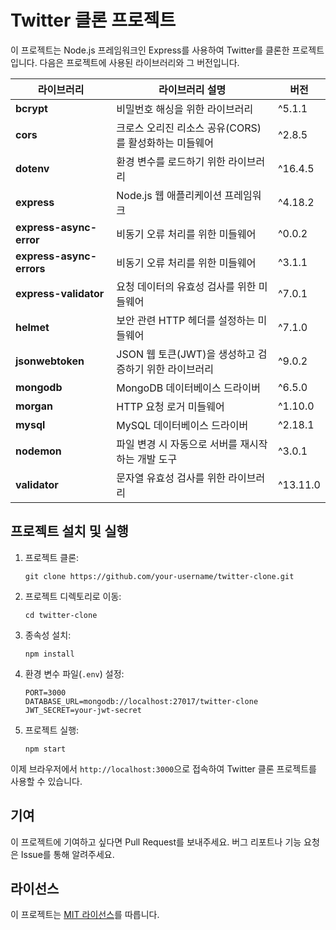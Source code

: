 # Twitter 클론 프로젝트

이 프로젝트는 Node.js 프레임워크인 Express를 사용하여 Twitter를 클론한 프로젝트입니다. 다음은 프로젝트에 사용된 라이브러리와 그 버전입니다.

| 라이브러리 | 라이브러리 설명 | 버전 |
|----------|--------------|------|
| **bcrypt** | 비밀번호 해싱을 위한 라이브러리 | ^5.1.1 |
| **cors** | 크로스 오리진 리소스 공유(CORS)를 활성화하는 미들웨어 | ^2.8.5 |
| **dotenv** | 환경 변수를 로드하기 위한 라이브러리 | ^16.4.5 |
| **express** | Node.js 웹 애플리케이션 프레임워크 | ^4.18.2 |
| **express-async-error** | 비동기 오류 처리를 위한 미들웨어 | ^0.0.2 |
| **express-async-errors** | 비동기 오류 처리를 위한 미들웨어 | ^3.1.1 |
| **express-validator** | 요청 데이터의 유효성 검사를 위한 미들웨어 | ^7.0.1 |
| **helmet** | 보안 관련 HTTP 헤더를 설정하는 미들웨어 | ^7.1.0 |
| **jsonwebtoken** | JSON 웹 토큰(JWT)을 생성하고 검증하기 위한 라이브러리 | ^9.0.2 |
| **mongodb** | MongoDB 데이터베이스 드라이버 | ^6.5.0 |
| **morgan** | HTTP 요청 로거 미들웨어 | ^1.10.0 |
| **mysql** | MySQL 데이터베이스 드라이버 | ^2.18.1 |
| **nodemon** | 파일 변경 시 자동으로 서버를 재시작하는 개발 도구 | ^3.0.1 |
| **validator** | 문자열 유효성 검사를 위한 라이브러리 | ^13.11.0 |

## 프로젝트 설치 및 실행

1. 프로젝트 클론:
   ```
   git clone https://github.com/your-username/twitter-clone.git
   ```

2. 프로젝트 디렉토리로 이동:
   ```
   cd twitter-clone
   ```

3. 종속성 설치:
   ```
   npm install
   ```

4. 환경 변수 파일(`.env`) 설정:
   ```
   PORT=3000
   DATABASE_URL=mongodb://localhost:27017/twitter-clone
   JWT_SECRET=your-jwt-secret
   ```

5. 프로젝트 실행:
   ```
   npm start
   ```

이제 브라우저에서 `http://localhost:3000`으로 접속하여 Twitter 클론 프로젝트를 사용할 수 있습니다.

## 기여

이 프로젝트에 기여하고 싶다면 Pull Request를 보내주세요. 버그 리포트나 기능 요청은 Issue를 통해 알려주세요.

## 라이선스

이 프로젝트는 [MIT 라이선스](LICENSE)를 따릅니다.
